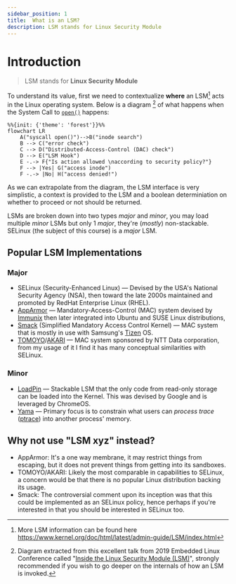 ```yaml
---
sidebar_position: 1
title:  What is an LSM?
description: LSM stands for Linux Security Module
---
```


# Introduction

> LSM stands for **Linux Security Module**

To understand its value, first we need to contextualize **where** an LSM[^1] acts in the Linux operating system.
Below is a diagram [^2] of what happens when the System Call to [`open()`](https://man7.org/linux/man-pages/man2/open.2.html) happens:

```mermaid
%%{init: {'theme': 'forest'}}%%
flowchart LR
    A("syscall open()")-->B("inode search")
    B --> C("error check")
    C --> D("Distributed-Access-Control (DAC) check")
    D --> E("LSM Hook")
    E -.-> F{"Is action allowed \naccording to security policy?"}
    F --> |Yes| G("access inode")
    F -.-> |No| H("access denied!")
```

As we can extrapolate from the diagram, the LSM interface is very simplistic, a context is provided to the LSM and a boolean determiniation on whether to proceed or not should be returned.

LSMs are broken down into two types _major_ and _minor_, you may load multiple _minor_ LSMs but only 1 _major_, they're (_mostly_) non-stackable.
SELinux (the subject of this course) is a _major_ LSM.

## Popular LSM Implementations

### Major

* SELinux (Security-Enhanced Linux) — Devised by the USA's National Security Agency (NSA), then toward the late 2000s maintained and promoted by RedHat Enterprise Linux (RHEL).
* [AppArmor](https://wiki.ubuntu.com/AppArmor) — Mandatory-Access-Control (MAC) system devised by [Immunix](https://en.wikipedia.org/wiki/Immunix) then later integrated into Ubuntu and SUSE Linux distributions,
* [Smack](http://schaufler-ca.com/) (Simplified Mandatory Access Control Kernel) — MAC system that is mostly in use with Samsung's [Tizen](https://www.tizen.org/about) OS.
* [TOMOYO](https://tomoyo.osdn.jp/)/[AKARI](https://akari.osdn.jp/) — MAC system sponsored by NTT Data corporation, from my usage of it I find it has many conceptual similarities with SELinux.

### Minor

* [LoadPin](https://lwn.net/Articles/682302/) — Stackable LSM that the only code from read-only storage can be loaded into the Kernel. This was devised by Google and is leveraged by ChromeOS.
* [Yama](https://www.kernel.org/doc/html/latest/admin-guide/LSM/Yama.html) — Primary focus is to constrain what users can _process trace_ ([ptrace](https://man7.org/linux/man-pages/man2/ptrace.2.html)) into another process' memory.

## Why not use "LSM xyz" instead?

* AppArmor: It's a one way membrane, it may restrict things from escaping, but it does not prevent things from getting into its sandboxes.
* TOMOYO/AKARI: Likely the most comparable in capabilities to SELinux, a concern would be that there is no popular Linux distribution backing its usage.
* Smack: The controversial comment upon its inception was that this could be implemented as an SELinux policy, hence perhaps if you're interested in that you should be interested in SELinux too.

[^1]: More LSM information can be found here https://www.kernel.org/doc/html/latest/admin-guide/LSM/index.html
[^2]: Diagram extracted from this excellent talk from 2019 Embedded Linux Conference called "[Inside the Linux Security Module (LSM)](https://elinux.org/images/0/0a/ELC_Inside_LSM.pdf)", strongly recommended if you wish to go deeper on the internals of how an LSM is invoked.